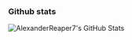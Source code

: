 ### Github stats
<img align="left" alt="AlexanderReaper7's GitHub Stats" src="https://github-readme-stats.codestackr.vercel.app/api?username=AlexanderReaper7&show_icons=true&hide_border=true" />

